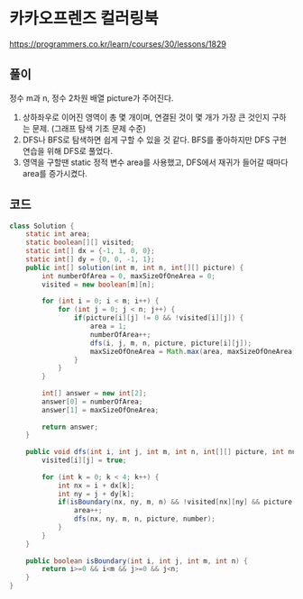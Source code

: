 # 카카오프렌즈 컬러링북

https://programmers.co.kr/learn/courses/30/lessons/1829

## 풀이

정수 m과 n, 정수 2차원 배열 picture가 주어진다.

1. 상하좌우로 이어진 영역이 총 몇 개이며, 연결된 것이 몇 개가 가장 큰 것인지 구하는 문제. (그래프 탐색 기초 문제 수준)
2. DFS나 BFS로 탐색하면 쉽게 구할 수 있을 것 같다. BFS를 좋아하지만 DFS 구현 연습을 위해 DFS로 풀었다.
3. 영역을 구할땐 static 정적 변수 area를 사용했고, DFS에서 재귀가 들어갈 때마다 area를 증가시켰다.

## 코드

```java
class Solution {
    static int area;
	static boolean[][] visited;
	static int[] dx = {-1, 1, 0, 0};
	static int[] dy = {0, 0, -1, 1};
    public int[] solution(int m, int n, int[][] picture) {
        int numberOfArea = 0, maxSizeOfOneArea = 0;
        visited = new boolean[m][n];
        
        for (int i = 0; i < m; i++) {
			for (int j = 0; j < n; j++) {
				if(picture[i][j] != 0 && !visited[i][j]) {
					area = 1;
					numberOfArea++;
					dfs(i, j, m, n, picture, picture[i][j]);
					maxSizeOfOneArea = Math.max(area, maxSizeOfOneArea);
				}
			}
		}
        
        int[] answer = new int[2];
        answer[0] = numberOfArea;
        answer[1] = maxSizeOfOneArea;
        
        return answer;
    }
	
	public void dfs(int i, int j, int m, int n, int[][] picture, int number) {
		visited[i][j] = true;
		
		for (int k = 0; k < 4; k++) {
			int nx = i + dx[k];
			int ny = j + dy[k];
			if(isBoundary(nx, ny, m, n) && !visited[nx][ny] && picture[nx][ny] == number) {
				area++;
				dfs(nx, ny, m, n, picture, number);
			}
		}
	}
	
	public boolean isBoundary(int i, int j, int m, int n) {
		return i>=0 && i<m && j>=0 && j<n;
	}
}
```
